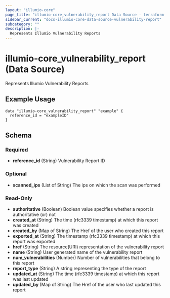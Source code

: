 ```yaml
---
layout: "illumio-core"
page_title: "illumio-core_vulnerability_report Data Source - terraform-provider-illumio-core"
sidebar_current: "docs-illumio-core-data-source-vulnerability-report"
subcategory: ""
description: |-
  Represents Illumio Vulnerability Reports
---
```


# illumio-core_vulnerability_report (Data Source)

Represents Illumio Vulnerability Reports

Example Usage
------------
```hcl
data "illumio-core_vulnerability_report" "example" {
  reference_id = "exampleID"
}
```

## Schema

### Required

- **reference_id** (String) Vulnerability Report ID

### Optional

- **scanned_ips** (List of String) The ips on which the scan was performed

### Read-Only

- **authoritative** (Boolean) Boolean value specifies whether a report is authoritative (or) not
- **created_at** (String) The time (rfc3339 timestamp) at which this report was created
- **created_by** (Map of String) The Href of the user who created this report
- **exported_at** (String) The timestamp (rfc3339 timestamp) at which this report was exported
- **href** (String) The resource(URI) representation of the vulnerability report
- **name** (String) User generated name of the vulnerability report
- **num_vulnerabilities** (Number) Number of vulnerabilities that belong to this report
- **report_type** (String) A string representing the type of the report
- **updated_at** (String) The time (rfc3339 timestamp) at which this report was last updated
- **updated_by** (Map of String) The Href of the user who last updated this report


